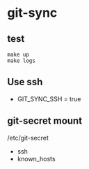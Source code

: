 # git-sync

## test
```
make up
make logs
```

## Use ssh
- GIT_SYNC_SSH = true

## git-secret mount
 /etc/git-secret
- ssh
- known_hosts
